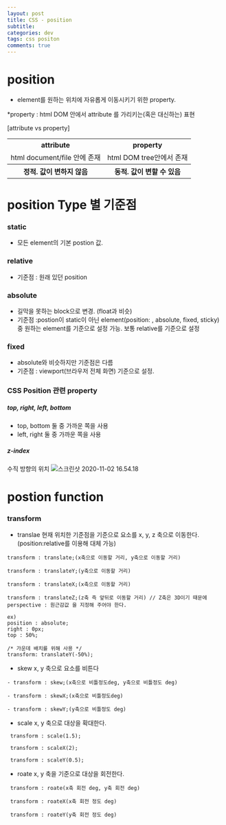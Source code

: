 ```yaml
---  
layout: post
title: CSS - position
subtitle: 
categories: dev
tags: css positon
comments: true  
--- 
```


# position
- element를 원하는 위치에 자유롭게 이동시키기 위한 property.

*property : html DOM 안에서 attribute 를 가리키는(혹은 대신하는) 표현

[attribute vs property]

<table>
  <tr>
    <th> attribute </th>
    <th> property </th>
  </tr>
  <tr>
    <td>html document/file 안에 존재</td>
    <td>html DOM tree안에서 존재</td>
  </tr>
  <tr>
    <th>정적. 값이 변하지 않음</th>
    <th>동적. 값이 변할 수 있음</th>
  </tr>
</table>

# position Type 별 기준점

### static
- 모든 element의 기본 postion 값.

### relative
- 기준점 : 원래 있던 position

### absolute
- 길막을 못하는 block으로 변경. (float과 비슷)
- 기준점 :postion이 static이 아닌 element(position:  , absolute, fixed, sticky) 중 원하는 element를 기준으로 설정 가능. 보통 relative를 기준으로 설정

### fixed
- absolute와 비슷하지만 기준점은 다름
- 기준점 : viewport(브라우저 전체 화면) 기준으로 설정.

### CSS Position 관련 property

##### top, right, left, bottom
- top, bottom 둘 중 가까운 쪽을 사용
- left, right 둘 중 가까운 쪽을 사용

##### z-index
수직 방향의 위치
![스크린샷 2020-11-02 16.54.18](https://i.imgur.com/V9MxkRs.png)

# postion function

### transform

- translae
현재 위치한 기준점을 기준으로 요소를 x, y, z 축으로 이동한다. (position:relative를 이용해 대체 가능)

~~~
transform : translate;(x축으로 이동할 거리, y축으로 이동할 거리)

transform : translateY;(y축으로 이동할 거리)

transform : translateX;(x축으로 이동할 거리)

transform : translateZ;(z축 즉 앞뒤로 이동할 거리) // Z축은 3D이기 때문에 perspective : 원근감값 을 지정해 주어야 한다.
~~~

~~~
ex)
position : absolute;
right : 0px;
top : 50%;

/* 가운데 배치를 위해 사용 */
transform: translateY(-50%);
~~~

- skew
x, y 축으로 요소를 비튼다

~~~
- transform : skew;(x축으로 비틀정도deg, y축으로 비틀정도 deg)

- transform : skewX;(x축으로 비틀정도deg)

- transform : skewY;(y축으로 비틀정도 deg)
~~~



- scale
x, y 축으로 대상을 확대한다.


~~~
 transform : scale(1.5);

 transform : scaleX(2);

 transform : scaleY(0.5);
~~~


- roate
x, y 축을 기준으로 대상을 회전한다.

~~~
 transform : roate(x축 회전 deg, y축 회전 deg)

 transform : roateX(x축 회전 정도 deg)

 transform : roateY(y축 회전 정도 deg)
~~~

